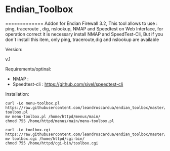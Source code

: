 # Endian_Toolbox
=============
Addon for Endian Firewall 3.2, This tool allows to use : ping, traceroute , dig, nslookup, NMAP and Speedtest on Web Interface, for operation correct it is necessary install NMAP and SpeedTest-Cli, But if you don´t install this item, only ping, traceroute,dig and nslookup are available

Version:

v.1

Requirements/optinal:

- NMAP :
- Speedtest-cli : https://github.com/sivel/speedtest-cli

Installation:

    curl -Lo menu-toolbox.pl https://raw.githubusercontent.com/leandroscardua/endian_toolbox/master/menu-toolbox.pl
    mv menu-toolbox.pl /home/httpd/menus/main/
    chmod 755 /home/httpd/menus/main/menu-toolbox.pl
    
    curl -Lo toolbox.cgi https://raw.githubusercontent.com/leandroscardua/endian_toolbox/master/toolbox.cgi
    mv toolbox.cgi /home/httpd/cgi-bin/
    chmod 755 /home/httpd/cgi-bin/toolbox.cgi

